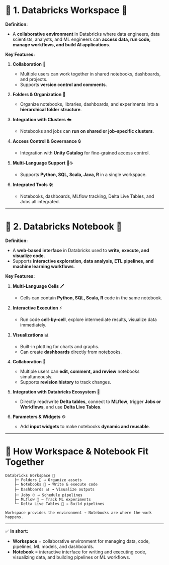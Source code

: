 # 🔹 1. **Databricks Workspace** 🏢

**Definition:**

* A **collaborative environment** in Databricks where data engineers, data scientists, analysts, and ML engineers can **access data, run code, manage workflows, and build AI applications**.

**Key Features:**

1. **Collaboration** 🤝

   * Multiple users can work together in shared notebooks, dashboards, and projects.
   * Supports **version control and comments**.

2. **Folders & Organization** 📁

   * Organize notebooks, libraries, dashboards, and experiments into a **hierarchical folder structure**.

3. **Integration with Clusters** ☁️

   * Notebooks and jobs can **run on shared or job-specific clusters**.

4. **Access Control & Governance** 🔒

   * Integration with **Unity Catalog** for fine-grained access control.

5. **Multi-Language Support** 🐍☕

   * Supports **Python, SQL, Scala, Java, R** in a single workspace.

6. **Integrated Tools** 🛠️

   * Notebooks, dashboards, MLflow tracking, Delta Live Tables, and Jobs all integrated.

---

# 🔹 2. **Databricks Notebook** 📓

**Definition:**

* A **web-based interface** in Databricks used to **write, execute, and visualize code**.
* Supports **interactive exploration, data analysis, ETL pipelines, and machine learning workflows**.

**Key Features:**

1. **Multi-Language Cells** 🖊️

   * Cells can contain **Python, SQL, Scala, R** code in the same notebook.

2. **Interactive Execution** ⚡

   * Run code **cell-by-cell**, explore intermediate results, visualize data immediately.

3. **Visualizations** 📊

   * Built-in plotting for charts and graphs.
   * Can create **dashboards** directly from notebooks.

4. **Collaboration** 🤝

   * Multiple users can **edit, comment, and review** notebooks simultaneously.
   * Supports **revision history** to track changes.

5. **Integration with Databricks Ecosystem** 🔗

   * Directly read/write **Delta tables**, connect to **MLflow**, trigger **Jobs or Workflows**, and use **Delta Live Tables**.

6. **Parameters & Widgets** ⚙️

   * Add **input widgets** to make notebooks **dynamic and reusable**.

---

# 🔹 How Workspace & Notebook Fit Together

```
Databricks Workspace 🏢
    ├─ Folders 📁 → Organize assets
    ├─ Notebooks 📓 → Write & execute code
    ├─ Dashboards 📊 → Visualize outputs
    ├─ Jobs ⏱ → Schedule pipelines
    ├─ MLflow 🤖 → Track ML experiments
    └─ Delta Live Tables 🔄 → Build pipelines

Workspace provides the environment → Notebooks are where the work happens.
```

---

✅ **In short:**

* **Workspace** = collaborative environment for managing data, code, pipelines, ML models, and dashboards.
* **Notebook** = interactive interface for writing and executing code, visualizing data, and building pipelines or ML workflows.
